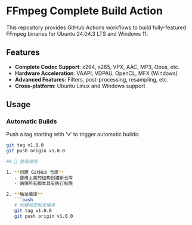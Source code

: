 # FFmpeg Complete Build Action

This repository provides GitHub Actions workflows to build fully-featured FFmpeg binaries for Ubuntu 24.04.3 LTS and Windows 11.

## Features

- **Complete Codec Support**: x264, x265, VPX, AAC, MP3, Opus, etc.
- **Hardware Acceleration**: VAAPI, VDPAU, OpenCL, MFX (Windows)
- **Advanced Features**: Filters, post-processing, resampling, etc.
- **Cross-platform**: Ubuntu Linux and Windows support

## Usage

### Automatic Builds
Push a tag starting with 'v' to trigger automatic builds:
```bash
git tag v1.0.0
git push origin v1.0.0

## 🚀 使用说明

1. **创建 GitHub 仓库**
   - 使用上面的结构创建新仓库
   - 确保所有脚本具有执行权限

2. **触发编译**
   ```bash
   # 创建标签触发编译
   git tag v1.0.0
   git push origin v1.0.0